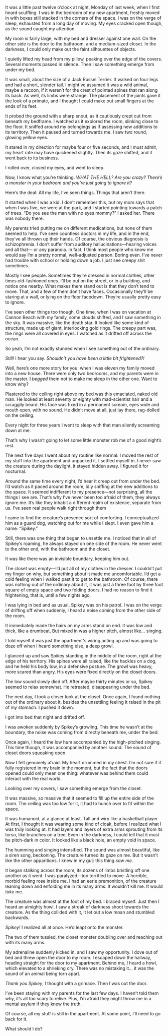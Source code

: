 It was a little past twelve o’clock at night, Monday of last week, when I first heard scuffling. I was in the bedroom of my new apartment, freshly moved in with boxes still stacked in the corners of the space. I was on the verge of sleep, exhausted from a long day of moving. My eyes cracked open though, as the sound caught my attention.

My room is fairly large, with my bed and dresser against one wall. On the other side is the door to the bathroom, and a medium-sized closet. In the darkness, I could only make out the faint silhouettes of objects.

I quietly lifted my head from my pillow, peaking over the edge of the covers. Several moments passed in silence. Then I saw something emerge from under my bed.

It was small, about the size of a Jack Russel Terrier. It walked on four legs and had a short, slender tail. I might’ve assumed it was a wild animal, maybe a racoon, if it weren’t for the crest of pointed spines that ran along its back. As well, its limbs were strange. The placement of the joints gave it the look of a primate, and I thought I could make out small fingers at the ends of its feet.

It probed the ground with a sharp snout, as it cautiously crept out from beneath my bedframe. I watched as it explored the room, slinking close to the floor. It sniffed around my belongings as if assessing new additions to its territory. Then it paused and turned towards me. I saw two round, glowing yellow eyes.

It stared in my direction for maybe four or five seconds, and I must admit, my heart rate may have quickened slightly. Then its gaze shifted, and it went back to its business.

I rolled over, closed my eyes, and went to sleep.

Now, I know what you’re thinking. *WHAT THE HELL? Are you crazy? There’s a monster in your bedroom and you’re just going to ignore it?*

Here’s the deal: All my life, I’ve seen things. Things that aren’t there.

It started when I was a kid. I don’t remember this, but my mom says that when I was five, we were at the park, and I started pointing towards a patch of trees. “Do you see the man with no eyes mommy?” I asked her. There was nobody there.

My parents tried putting me on different medications, but none of them seemed to help. I’ve seen countless doctors in my life, and in the end, they’ve all thrown up their hands. Of course, the obvious diagnosis is schizophrenia. I don’t suffer from auditory hallucinations—hearing voices and all that— or any paranoia. In fact, I think most people who know me would say I’m a pretty normal, well-adjusted person. Boring even. I’ve never had trouble with school or holding down a job. I just see creepy shit sometimes.

Mostly I see people. Sometimes they’re dressed in normal clothes, other times old-fashioned ones. I’ll be out on the street, or in a building, and notice one nearby. What makes them stand out is that they don’t tend to move. That, and a few of them don’t have faces. Occasionally they’ll be staring at a wall, or lying on the floor facedown. They’re usually pretty easy to ignore.

I’ve seen other things too though. One time, when I was on vacation at Cannon Beach with my family, some clouds shifted, and I saw something in the sky. It was massive, like the death star. It looked like some kind of structure, made up of giant, interlocking gold rings. The creepy part was, the rings were all covered in eyes. I watched as it drifted off across the ocean.

So yeah, I’m not exactly stunned when I see something out of the ordinary.

*Still!* I hear you say. *Shouldn’t you have been a little bit frightened?!*

Well, here’s one more story for you: when I was eleven my family moved into a new house. There were only two bedrooms, and my parents were in the master. I *begged* them not to make me sleep in the other one. Want to know why?

Plastered to the ceiling right above my bed was this emaciated, naked old man. He looked at least seventy or eighty with mad-scientist hair and a scraggily beard. His face was fixed in a permanent scream, eyes wide and mouth open, with no sound. He didn’t move at all, just lay there, rag-dolled on the ceiling.

Every night for three years I went to sleep with that man silently screaming down at me.

That’s why I wasn’t going to let some little monster rob me of a good night’s rest.

The next five days I went about my routine like normal. I moved the rest of my stuff into the apartment and unpacked it. I settled myself in. I never saw the creature during the daylight, it stayed hidden away. I figured it for nocturnal.

Around the same time every night, I’d hear it creep out from under the bed. I’d watch as it paced around the room, idly sniffing at the new additions to the space. It seemed indifferent to my presence—not surprising, all the things I see are. That’s why I’ve never been too afraid of them, they always ignore me. It’s like they inhabit a different realm of existence, separate from us. I’ve seen real people walk right through them

I came to find the creature’s presence sort of comforting. I conceptualized him as a guard dog, watching out for me while I slept. I even gave him a name: “Spikey.”

Still, there was one thing that began to unsettle me. I noticed that in all of Spikey’s roaming, he always stayed on one side of the room. He never went to the other end, with the bathroom and the closet.

It was like there was an invisible boundary, keeping him out.

The closet was empty—I’d put all of my clothes in the dresser. I couldn’t put my finger on why, but something about it made me uncomfortable. I’d get a cold feeling when I walked past it to get to the bathroom. Of course, there was nothing out of the ordinary about it, it was just a three foot by three foot square of empty space and two folding doors. I had no reason to find it frightening, that is, until a few nights ago.

I was lying in bed and as usual, Spikey was on his patrol. I was on the verge of drifting off when suddenly, I heard a noise coming from the other side of the room.

It immediately made the hairs on my arms stand on end. It was low and thick, like a drumbeat. But mixed in was a higher pitch, almost like… singing.

I told myself it was just the apartment's wiring acting up and was going to doze off when I heard something else, a deep growl.

I glanced up and saw Spikey standing in the middle of the room, right at the edge of his territory. His spines were all raised, like the hackles on a dog, and he held his body low, in a defensive posture. The growl was heavy, more scared than angry. His eyes were fixed directly on the closet doors.

The low sound slowly died off. After maybe thirty minutes or so, Spikey seemed to relax somewhat. He retreated, disappearing under the bed.

The next day, I took a closer look at the closet. Once again, I found nothing out of the ordinary about it, besides the unsettling feeling it raised in the pit of my stomach. I pushed it down.

I got into bed that night and drifted off.

I was awoken suddenly by Spikey’s growling. This time he wasn’t at the boundary, the noise was coming from directly beneath me, under the bed.

Once again, I heard the low hum accompanied by the high-pitched singing. This time though, it was accompanied by another sound. The sound of closet doors squeaking open.

Now I felt genuinely afraid. My heart drummed in my chest. I’m not sure if it fully registered in my brain in the moment, but the fact that the doors opened could only mean one thing: whatever was behind them could interact with the real world.

Looking over my covers, I saw something emerge from the closet.

It was massive, so massive that it seemed to fill up the entire side of the room. The ceiling was too low for it, it had to hunch over to fit within the space.

It was humanoid, at a glance at least. Tall and wiry like a basketball player. At first, I thought it was wearing some kind of cloak, before I realized what I was truly looking at. It had layers and layers of extra arms sprouting from its torso, like branches on a tree. Even in the darkness, I could tell that it must be pitch-dark in color. It looked like a black hole, an empty void in space.

The humming and singing intensified. The sound was almost beautiful, like a siren song, beckoning. The creature turned its gaze on me. But it wasn’t like the other apparitions. I knew in my gut: this thing *saw me.*

It began stalking across the room, its dozens of limbs bristling off one another as it went. I was paralyzed—too terrified to move. A horrible, morbid feeling rose inside me. I had an eerie premonition, of the creature leaning down and enfolding me in its many arms. It wouldn’t kill me. It would *take* me.

The creature was almost at the foot of my bed. I braced myself. Just then I heard an almighty howl. I saw a streak of darkness shoot towards the creature. As the thing collided with it, it let out a low moan and stumbled backwards.

*Spikey!* I realized all at once. He’d leapt onto the monster.

The two of them tussled, the closet monster doubling over and reaching out with its many arms.

My adrenaline suddenly kicked in, and I saw my opportunity. I dove out of bed and threw open the door to my room. I escaped down the hallway, heading straight for the door to my apartment. Behind me, I heard a howl, which elevated to a shrieking cry. There was no mistaking it… it was the sound of an animal being torn apart.

*Thank you Spikey*, I thought with a grimace. Then I was out the door.

I’ve been staying with my parents for the last few days. I haven’t told them why, it’s all too scary to relive. Plus, I’m afraid they might throw me in a mental asylum if they knew the truth.

Of course, all my stuff is still in the apartment. At some point, I’ll need to go back for it.

What should I do?